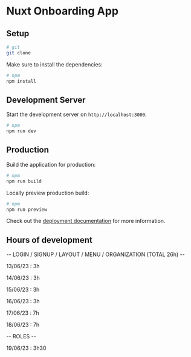 # Nuxt Onboarding App

## Setup

```bash
# git
git clone
```

Make sure to install the dependencies:

```bash
# npm
npm install
```

## Development Server

Start the development server on `http://localhost:3000`:

```bash
# npm
npm run dev
```

## Production

Build the application for production:

```bash
# npm
npm run build
```

Locally preview production build:

```bash
# npm
npm run preview
```

Check out the [deployment documentation](https://nuxt.com/docs/getting-started/deployment) for more information.


## Hours of development

-- LOGIN / SIGNUP / LAYOUT / MENU / ORGANIZATION (TOTAL 26h) --

13/06/23 : 3h

14/06/23 : 3h

15/06/23 : 3h

16/06/23 : 3h

17/06/23 : 7h

18/06/23 : 7h

-- ROLES --

19/06/23 : 3h30